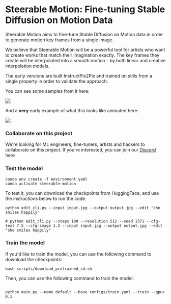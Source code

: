 # Steerable Motion: Fine-tuning Stable Diffusion on Motion Data

Steerable Motion aims to fine-tune Stable Diffusion on Motion data in order to generate motion key frames from a single image.

We believe that Steerable Motion will be a powerful tool for artists who want to create works that match their imagination exactly. The key frames they create will be interpolated into a smooth motion - by both linear and creative interpolation models.

The early versions are built InstructPix2Pix and trained on stills from a single property in order to validate the approach.

You can see some samples from it here:

<img src='https://banodoco.s3.amazonaws.com/examples-small.png'/>

And a **very** early example of what this looks like animated here:

<img src='https://banodoco.s3.amazonaws.com/animated.gif'/>


### Collaborate on this project

We're looking for ML engineers, fine-tuners, artists and hackers to collaborate on this project. If you're interested, you can join our [Discord](https://discord.gg/BkeXnRPyDz) here 


### Test the model

```
conda env create -f environment.yaml
conda activate steerable-motion

```

To test it, you can download the checkpoints from HuggingFace, and use the instructions below to run the code.


```
python edit_cli.py --input input.jpg --output output.jpg --edit "she smiles happily"

# python edit_cli.py --steps 100 --resolution 512 --seed 1371 --cfg-text 7.5 --cfg-image 1.2 --input input.jpg --output output.jpg --edit "she smiles happily"

```

### Train the model

If you'd like to train the model, you can use the following command to download the checkpoints:

```
bash scripts/download_pretrained_sd.sh

```

Then, you can use the following command to train the model:

```

python main.py --name default --base configs/train.yaml --train --gpus 0,1

```
